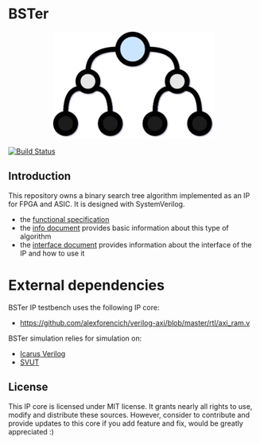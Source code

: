 # BSTer

<p align="center">
  <img width="325" height="215" src="./doc/icon.png">
</p>

[![Build Status](https://travis-ci.org/dpretet/bster.svg?branch=master)](https://travis-ci.org/dpretet/bster)

## Introduction

This repository owns a binary search tree algorithm implemented as an IP for FPGA and ASIC. It is
designed with SystemVerilog.

- the [functional specification](doc/functional_spec.md)
- the [info document](doc/info.md) provides basic information about this type of algorithm
- the [interface document](doc/interface.md) provides information about the interface of the IP
and how to use it

# External dependencies

BSTer IP testbench uses the following IP core:

- https://github.com/alexforencich/verilog-axi/blob/master/rtl/axi_ram.v

BSTer simulation relies for simulation on:

- [Icarus Verilog](http://iverilog.icarus.com)
- [SVUT](https://github.com/dpretet/svut)

## License

This IP core is licensed under MIT license. It grants nearly all rights to use,
modify and distribute these sources. However, consider to contribute and provide
updates to this core if you add feature and fix, would be greatly appreciated :)
